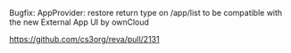 Bugfix: AppProvider: restore return type on /app/list
to be compatible with the new External App UI by ownCloud

https://github.com/cs3org/reva/pull/2131
